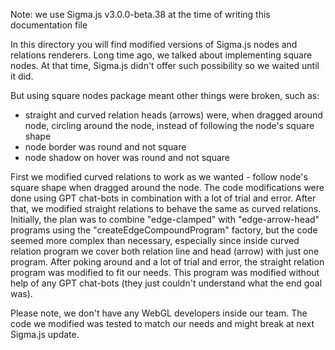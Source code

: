 Note: we use Sigma.js v3.0.0-beta.38 at the time of writing this documentation file

In this directory you will find modified versions of Sigma.js nodes and relations renderers.
Long time ago, we talked about implementing square nodes. At that time, Sigma.js didn't offer
such possibility so we waited until it did.

But using square nodes package meant other things were broken, such as:
- straight and curved relation heads (arrows) were, when dragged around node, circling around the node, instead of following the
node's square shape
- node border was round and not square
- node shadow on hover was round and not square

First we modified curved relations to work as we wanted - follow node's square shape when dragged around the node. The code
modifications were done using GPT chat-bots in combination with a lot of trial and error.
After that, we modified straight relations to behave the same as curved relations. Initially, the plan was to combine "edge-clamped"
with "edge-arrow-head" programs using the "createEdgeCompoundProgram" factory, but the code seemed more complex than necessary,
especially since inside curved relation program we cover both relation line and head (arrow) with just one program.
After poking around and a lot of trial and error, the straight relation program was modified to fit our needs. This program was
modified without help of any GPT chat-bots (they just couldn't understand what the end goal was).

Please note, we don't have any WebGL developers inside our team. The code we modified was tested to match our needs and might
break at next Sigma.js update.
